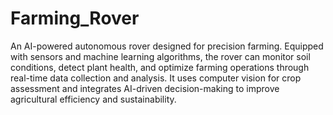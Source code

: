 # Farming_Rover
An AI-powered autonomous rover designed for precision farming. Equipped with sensors and machine learning algorithms, the rover can monitor soil conditions, detect plant health, and optimize farming operations through real-time data collection and analysis. It uses computer vision for crop assessment and integrates AI-driven decision-making to improve agricultural efficiency and sustainability.
